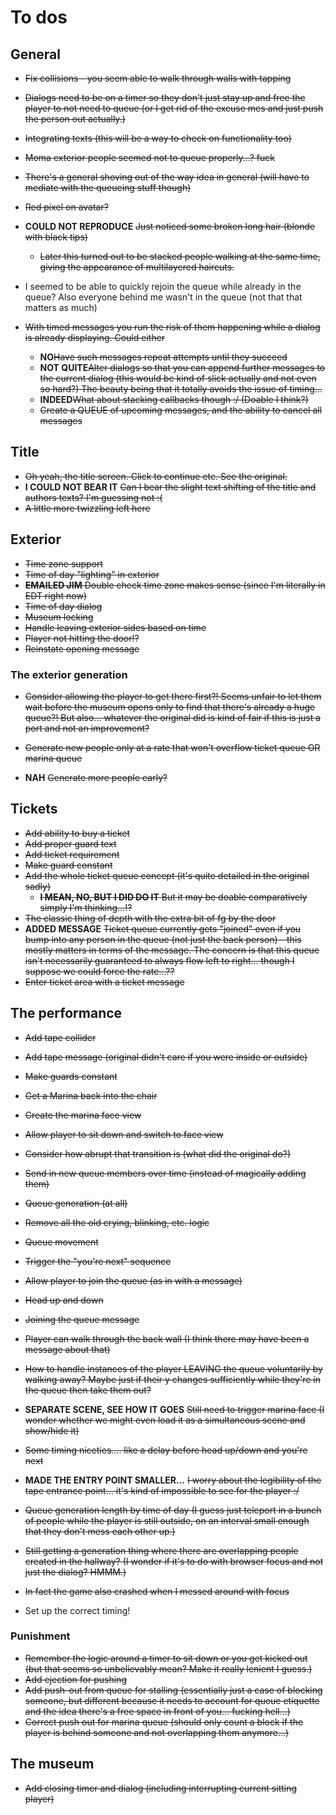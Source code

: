 # To dos

## General
* ~~Fix collisions - you seem able to walk through walls with tapping~~
* ~~Dialogs need to be on a timer so they don't just stay up and free the player to not need to queue (or I get rid of the excuse mes and just push the person out actually.)~~
* ~~Integrating texts (this will be a way to check on functionality too)~~
* ~~Moma exterior people seemed not to queue properly...? fuck~~
* ~~There's a general shoving out of the way idea in general (will have to mediate with the queueing stuff though)~~
* ~~Red pixel on avatar?~~
* **COULD NOT REPRODUCE** ~~Just noticed some broken long hair (blonde with black tips)~~
  * ~~Later this turned out to be stacked people walking at the same time, giving the appearance of multilayered haircuts.~~

* I seemed to be able to quickly rejoin the queue while already in the queue? Also everyone behind me wasn't in the queue (not that that matters as much)

* ~~With timed messages you run the risk of them happening while a dialog is already displaying. Could either~~
  * **NO**~~Have such messages repeat attempts until they succeed~~
  * **NOT QUITE**~~Alter dialogs so that you can append further messages to the current dialog (this would be kind of slick actually and not even so hard?) The beauty being that it totally avoids the issue of timing...~~
  * **INDEED**~~What about stacking callbacks though :/ (Doable I think?)~~
  * ~~Create a QUEUE of upcoming messages, and the ability to cancel all messages~~

## Title
* ~~Oh yeah, the title screen. Click to continue etc. See the original.~~
* **I COULD NOT BEAR IT** ~~Can I bear the slight text shifting of the title and authors texts? I'm guessing not :(~~
* ~~A little more twizzling left here~~

## Exterior
* ~~Time zone support~~
* ~~Time of day "lighting" in exterior~~
* ~~**EMAILED JIM** Double check time zone makes sense (since I'm literally in EDT right now)~~
* ~~Time of day dialog~~
* ~~Museum locking~~
* ~~Handle leaving exterior sides based on time~~
* ~~Player not hitting the door!?~~
* ~~Reinstate opening message~~

### The exterior generation
* ~~Consider allowing the player to get there first?! Seems unfair to let them wait before the museum opens only to find that there's already a huge queue?! But also... whatever the original did is kind of fair if this is just a port and not an improvement?~~

* ~~Generate new people only at a rate that won't overflow ticket queue OR marina queue~~
* **NAH** ~~Generate more people early?~~

## Tickets
* ~~Add ability to buy a ticket~~
* ~~Add proper guard text~~
* ~~Add ticket requirement~~
* ~~Make guard constant~~
* ~~Add the whole ticket queue concept (it's quite detailed in the original sadly)~~
  * ~~**I MEAN, NO, BUT I DID DO IT** But it may be doable comparatively simply I'm thinking...!?~~
* ~~The classic thing of depth with the extra bit of fg by the door~~
* **ADDED MESSAGE** ~~Ticket queue currently gets "joined" even if you bump into any person in the queue (not just the back person) - this mostly matters in terms of the message. The concern is that this queue isn't necessarily guaranteed to always flow left to right... though I suppose we could force the rate...??~~
* ~~Enter ticket area with a ticket message~~

## The performance
* ~~Add tape collider~~
* ~~Add tape message (original didn't care if you were inside or outside)~~
* ~~Make guards constant~~
* ~~Get a Marina back into the chair~~
* ~~Create the marina face view~~
* ~~Allow player to sit down and switch to face view~~
* ~~Consider how abrupt that transition is (what did the original do?)~~
* ~~Send in new queue members over time (instead of magically adding them)~~
* ~~Queue generation (at all)~~
* ~~Remove all the old crying, blinking, etc. logic~~
* ~~Queue movement~~
* ~~Trigger the "you're next" sequence~~
* ~~Allow player to join the queue (as in with a message)~~
* ~~Head up and down~~
* ~~Joining the queue message~~
* ~~Player can walk through the back wall (I think there may have been a message about that)~~
* ~~How to handle instances of the player LEAVING the queue voluntarily by walking away? Maybe just if their y changes sufficiently while they're in the queue then take them out?~~
* **SEPARATE SCENE, SEE HOW IT GOES** ~~Still need to trigger marina face (I wonder whether we might even load it as a simultaneous scene and show/hide it)~~
* ~~Some timing niceties.... like a delay before head up/down and you're next~~
* **MADE THE ENTRY POINT SMALLER...** ~~I worry about the legibility of the tape entrance point... it's kind of impossible to see for the player :/~~
* ~~Queue generation length by time of day (I guess just teleport in a bunch of people while the player is still outside, on an interval small enough that they don't mess each other up.)~~
* ~~Still getting a generation thing where there are overlapping people created in the hallway? (I wonder if it's to do with browser focus and not just the dialog? HMMM.)~~
* ~~In fact the game also crashed when I messed around with focus~~

* Set up the correct timing!

### Punishment
* ~~Remember the logic around a timer to sit down or you get kicked out (but that seems so unbelievably mean? Make it really lenient I guess.)~~
* ~~Add ejection for pushing~~
* ~~Add push-out from queue for stalling (essentially just a case of blocking someone, but different because it needs to account for queue etiquette and the idea there's a free space in front of you... fucking hell...)~~
* ~~Correct push out for marina queue (should only count a block if the player is behind someone and not overlapping them anymore...)~~

## The museum
* ~~Add closing timer and dialog (including interrupting current sitting player)~~
